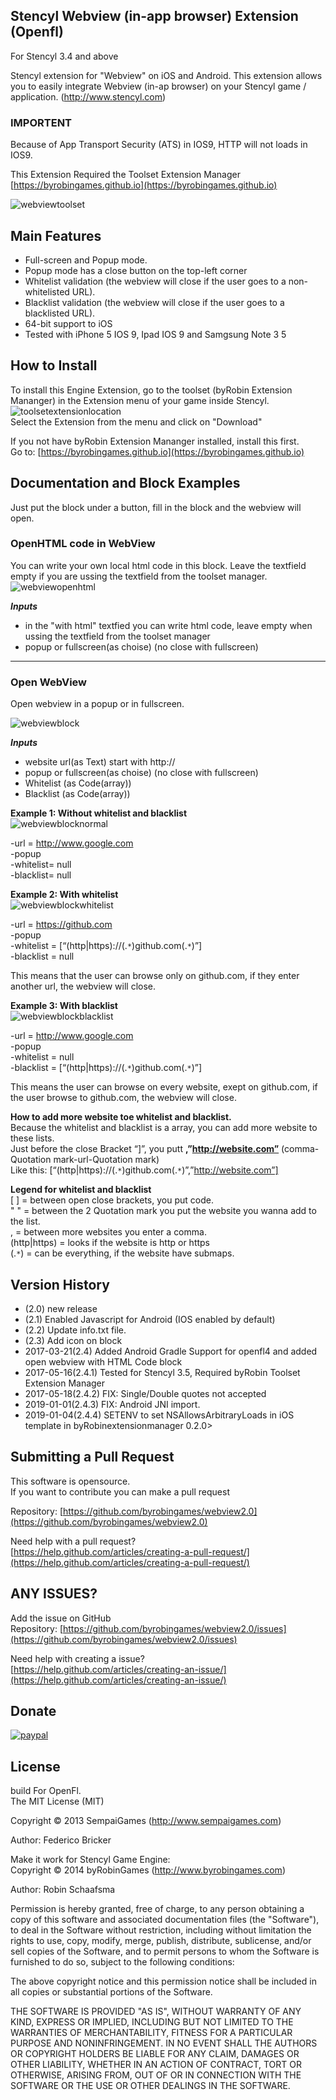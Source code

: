 ## Stencyl Webview (in-app browser) Extension (Openfl)

For Stencyl 3.4 and above

Stencyl extension for "Webview" on iOS and Android. This extension allows you to easily integrate Webview (in-ap browser) on your Stencyl game / application. (http://www.stencyl.com)

### IMPORTENT

Because of App Transport Security (ATS) in IOS9, HTTP will not loads in IOS9.

This Extension Required the Toolset Extension Manager [https://byrobingames.github.io](https://byrobingames.github.io)

![webviewtoolset](https://byrobingames.github.io/img/webview/webviewtoolset.png)

## Main Features

- Full-screen and Popup mode.
- Popup mode has a close button on the top-left corner
- Whitelist validation (the webview will close if the user goes to a non-whitelisted URL).
- Blacklist validation (the webview will close if the user goes to a blacklisted URL).
- 64-bit support to iOS
- Tested with iPhone 5 IOS 9, Ipad IOS 9 and Samgsung Note 3 5

## How to Install

To install this Engine Extension, go to the toolset (byRobin Extension Mananger) in the Extension menu of your game inside Stencyl.<br/>
![toolsetextensionlocation](https://byrobingames.github.io/img/toolset/toolsetextensionlocation.png)<br/>
Select the Extension from the menu and click on "Download"

If you not have byRobin Extension Mananger installed, install this first.<br/>
Go to: [https://byrobingames.github.io](https://byrobingames.github.io)
 
## Documentation and Block Examples

Just put the block under a button, fill in the block and the webview will open.

### OpenHTML code in WebView
You can write your own local html code in this block. Leave the textfield empty if you are ussing the textfield from the toolset manager.<br/>
![webviewopenhtml](https://byrobingames.github.io/img/webview/webviewopenhtml.png)

***Inputs***<br/>
- in the "with html" textfied you can write html code, leave empty when ussing the textfield from the toolset manager<br/>
- popup or fullscreen(as choise) (no close with fullscreen)<br/>

<hr/>

### Open WebView
Open webview in a popup or in fullscreen.

![webviewblock](https://byrobingames.github.io/img/webview/webviewblock.png)

***Inputs***<br/>
- website url(as Text) start with http://<br/>
- popup or fullscreen(as choise) (no close with fullscreen)<br/>
- Whitelist (as Code(array))<br/>
- Blacklist (as Code(array))<br/>

**Example 1: Without whitelist and blacklist**<br/>
![webviewblocknormal](https://byrobingames.github.io/img/webview/webviewblocknormal.png)<br/>

-url = http://www.google.com<br/>
-popup<br/>
-whitelist= null<br/>
-blacklist= null

**Example 2: With whitelist**<br/>
![webviewblockwhitelist](https://byrobingames.github.io/img/webview/webviewblockwhitelist.png)

-url = https://github.com<br/>
-popup<br/>
-whitelist = [“(http|https)://(.`*`)github.com(.`*`)”]<br/>
-blacklist = null<br/>

This means that the user can browse only on github.com, if they enter another url, the webview will close.

**Example 3: With blacklist**<br/>
![webviewblockblacklist](https://byrobingames.github.io/img/webview/webviewblockblacklist.png)

-url = http://www.google.com<br/>
-popup<br/>
-whitelist = null<br/>
-blacklist = [“(http|https)://(.`*`)github.com(.`*`)”]<br/>

This means the user can browse on every website, exept on github.com, if the user browse to github.com, the webview will close.

**How to add more website toe whitelist and blacklist.**<br/>
Because the whitelist and blacklist is a array, you can add more website to these lists.<br/>
Just before the close Bracket “]”, you putt **,”http://website.com”** (comma-Quotation mark-url-Quotation mark)<br/>
Like this: [“(http|https)://(.`*`)github.com(.`*`)”,”http://website.com”] 

**Legend for whitelist and blacklist**<br/>
[ ] = between open close brackets, you put code.<br/>
" " = between the 2 Quotation mark you put the website you wanna add to the list.<br/>
, = between more websites you enter a comma.<br/>
(http|https) = looks if the website is http or https<br/>
(.`*`) = can be everything,  if  the website have submaps.<br/>

## Version History

- (2.0)  new release
- (2.1) Enabled Javascript for Android (IOS enabled by default)
- (2.2) Update info.txt file.
- (2.3) Add icon on block
- 2017-03-21(2.4) Added Android Gradle Support for openfl4 and added open webview with HTML Code block
- 2017-05-16(2.4.1) Tested for Stencyl 3.5, Required byRobin Toolset Extension Manager
- 2017-05-18(2.4.2) FIX: Single/Double quotes not accepted
- 2019-01-01(2.4.3) FIX: Android JNI import.
- 2019-01-04(2.4.4) SETENV to set NSAllowsArbitraryLoads in iOS template in byRobinextensionmanager 0.2.0>

## Submitting a Pull Request

This software is opensource.<br/>
If you want to contribute you can make a pull request

Repository: [https://github.com/byrobingames/webview2.0](https://github.com/byrobingames/webview2.0)

Need help with a pull request?<br/>
[https://help.github.com/articles/creating-a-pull-request/](https://help.github.com/articles/creating-a-pull-request/)

## ANY ISSUES?

Add the issue on GitHub<br/>
Repository: [https://github.com/byrobingames/webview2.0/issues](https://github.com/byrobingames/webview2.0/issues)

Need help with creating a issue?<br/>
[https://help.github.com/articles/creating-an-issue/](https://help.github.com/articles/creating-an-issue/)


## Donate

[![paypal](https://www.paypalobjects.com/en_US/i/btn/btn_donateCC_LG.gif)](https://www.paypal.com/cgi-bin/webscr?cmd=_s-xclick&hosted_button_id=HKLGFCAGKBMFL)<br />

## License

build For OpenFl.<br/>
The MIT License (MIT)

Copyright &copy; 2013 SempaiGames (http://www.sempaigames.com)

Author: Federico Bricker

Make it work for Stencyl Game Engine:<br/>
Copyright © 2014 byRobinGames (http://www.byrobingames.com)

Author: Robin Schaafsma

Permission is hereby granted, free of charge, to any person obtaining a copy of this software and associated documentation files (the "Software"), to deal in the Software without restriction, including without limitation the rights to use, copy, modify, merge, publish, distribute, sublicense, and/or sell copies of the Software, and to permit persons to whom the Software is furnished to do so, subject to the following conditions:

The above copyright notice and this permission notice shall be included in all copies or substantial portions of the Software.

THE SOFTWARE IS PROVIDED "AS IS", WITHOUT WARRANTY OF ANY KIND, EXPRESS OR IMPLIED, INCLUDING BUT NOT LIMITED TO THE WARRANTIES OF MERCHANTABILITY, FITNESS FOR A PARTICULAR PURPOSE AND NONINFRINGEMENT. IN NO EVENT SHALL THE AUTHORS OR COPYRIGHT HOLDERS BE LIABLE FOR ANY CLAIM, DAMAGES OR OTHER LIABILITY, WHETHER IN AN ACTION OF CONTRACT, TORT OR OTHERWISE, ARISING FROM, OUT OF OR IN CONNECTION WITH THE SOFTWARE OR THE USE OR OTHER DEALINGS IN THE SOFTWARE.

